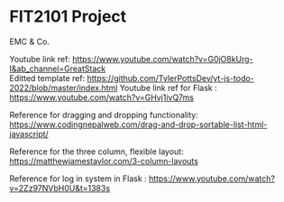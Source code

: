 # FIT2101 Project

EMC & Co.

Youtube link ref: https://www.youtube.com/watch?v=G0jO8kUrg-I&ab_channel=GreatStack  
Editted template ref: https://github.com/TylerPottsDev/yt-js-todo-2022/blob/master/index.html
Youtube link ref for Flask : https://www.youtube.com/watch?v=GHvj1ivQ7ms

Reference for dragging and dropping functionality: https://www.codingnepalweb.com/drag-and-drop-sortable-list-html-javascript/

Reference for the three column, flexible layout: https://matthewjamestaylor.com/3-column-layouts

Reference for log in system in Flask : https://www.youtube.com/watch?v=2Zz97NVbH0U&t=1383s 
